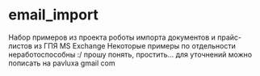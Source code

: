 # email_import
Набор примеров из проекта роботы импорта документов и прайс-листов из ГПЯ MS Exchange
Некоторые примеры по отдельности неработоспособны :/ прошу понять, простить...
для уточнений можно пописать на pavluxa gmail com
